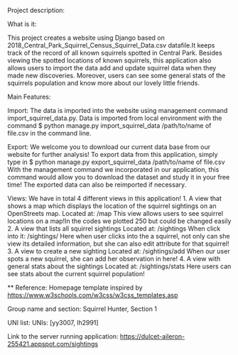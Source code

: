 Project description:

What is it:

This project creates a website using Django based on 2018_Central_Park_Squirrel_Census_Squirrel_Data.csv datafile.It keeps track of the record of all known squirrels spotted in Central Park. Besides viewing the spotted locations of known squirrels, this application also allows users to import the data add and update squirrel data when they made new discoveries. Moreover, users can see some general stats of the squirrels population and know more about our lovely little friends.

Main Features:

Import:
      The data is imported into the website using management command import_squirrel_data.py.
      Data is imported from local environment with the command
      $ python manage.py import_squirrel_data /path/to/name of file.csv in the command line.

Export:
      We welcome you to download our current data base from our website for further analysis! To export data from this application, simply type in $ python manage.py export_squirrel_data /path/to/name of file.csv
      With the management command we incorporated in our application, this command would allow you to download the dataset and study it in your free time!
      The exported data can also be reimported if necessary.

Views:
      We have in total 4 different views in this application!
      1. A view that shows a map which displays the location of the squirrel sightings on an OpenStreets map​.
        Located at: ​/map
        This view allows users to see squirrel locations on a map!In the codes
        we plotted 250 but could be changed easily
      2. A view that lists all squirrel sightings
        Located at: ​/sightings
        When click into it:  /sightings/<unique-squirrel-id>
        Here when user clicks into the a squirrel, not only can she view its detailed information, but she can also edit attribute for that squirrel!
      3. A view to create a new sighting
        Located at: ​/sightings/add
        When our user spots a new squirrel, she can add her observation in here!
      4. A view with general stats about the sightings
        Located at: ​/sightings/stats
        Here users can see stats about the current squirrel population!

** Reference: Homepage template inspired by https://www.w3schools.com/w3css/w3css_templates.asp

Group name and section:
  Squirrel Hunter, Section 1

UNI list:
  UNIs: [yy3007, lh2991]

Link to the server running application:
  https://dulcet-aileron-255421.appspot.com/sightings
